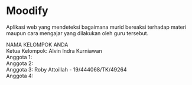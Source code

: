 # Moodify
Aplikasi web yang mendeteksi bagaimana murid bereaksi terhadap materi maupun cara mengajar yang dilakukan oleh guru tersebut. <br/>

NAMA KELOMPOK ANDA  <br/>
Ketua Kelompok: Alvin Indra Kurniawan  <br/>
Anggota 1:  
Anggota 2:  
Anggota 3: Roby Attoillah - 19/444068/TK/49264  <br/>
Anggota 4:  
